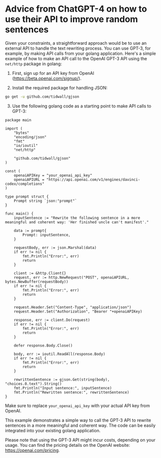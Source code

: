 # Advice from ChatGPT-4 on how to use their API to improve random sentences

Given your constraints, a straightforward approach would be to use an external API to handle the text rewriting process. You can use GPT-3, for example, by making API calls from your golang application. Here's a simple example of how to make an API call to the OpenAI GPT-3 API using the `net/http` package in golang:

1. First, sign up for an API key from OpenAI (https://beta.openai.com/signup/).

2. Install the required package for handling JSON:

```bash
go get -u github.com/tidwall/gjson
```

3. Use the following golang code as a starting point to make API calls to GPT-3:

```golang
package main

import (
	"bytes"
	"encoding/json"
	"fmt"
	"io/ioutil"
	"net/http"

	"github.com/tidwall/gjson"
)

const (
	openaiAPIKey = "your_openai_api_key"
	openaiAPIURL = "https://api.openai.com/v1/engines/davinci-codex/completions"
)

type prompt struct {
	Prompt string `json:"prompt"`
}

func main() {
	inputSentence := "Rewrite the following sentence in a more meaningful and coherent way: 'Her finished uncle can't manifest'."

	data := prompt{
		Prompt: inputSentence,
	}

	requestBody, err := json.Marshal(data)
	if err != nil {
		fmt.Println("Error:", err)
		return
	}

	client := &http.Client{}
	request, err := http.NewRequest("POST", openaiAPIURL, bytes.NewBuffer(requestBody))
	if err != nil {
		fmt.Println("Error:", err)
		return
	}

	request.Header.Set("Content-Type", "application/json")
	request.Header.Set("Authorization", "Bearer "+openaiAPIKey)

	response, err := client.Do(request)
	if err != nil {
		fmt.Println("Error:", err)
		return
	}

	defer response.Body.Close()

	body, err := ioutil.ReadAll(response.Body)
	if err != nil {
		fmt.Println("Error:", err)
		return
	}

	rewrittenSentence := gjson.Get(string(body), "choices.0.text").String()
	fmt.Println("Input sentence:", inputSentence)
	fmt.Println("Rewritten sentence:", rewrittenSentence)
}
```

Make sure to replace `your_openai_api_key` with your actual API key from OpenAI.

This example demonstrates a simple way to call the GPT-3 API to rewrite sentences in a more meaningful and coherent way. The code can be easily integrated into your existing golang application.

Please note that using the GPT-3 API might incur costs, depending on your usage. You can find the pricing details on the OpenAI website: https://openai.com/pricing.